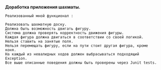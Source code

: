 
**Доработка приложения шахматы.**

    Реализованный мной функционал :

    Реализовать шахматную доску.
    Должна быть возможность двигать фигуру.
    Система должна проверять корректность движения фигуры.
    Каждая фигура должна двигаться в соответствии со своей логикой.
    Нельзя ставить на занятые поля.
    Нельзя перемещать фигуру, если на пути стоит другая фигура, кроме коня.
    На каждый из невалидных ходов должен выбрасываться подходящий Exception.
    Все выше описанные поведения должны быть проверены через Junit tests.
